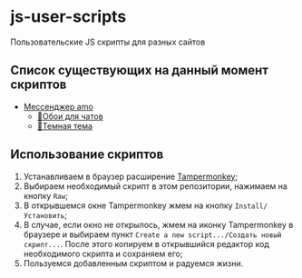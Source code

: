 # js-user-scripts
Пользовательские JS скрипты для разных сайтов

## Список существующих на данный момент скриптов
- [Мессенджер amo](https://amo.tm/)
  - [:sunrise:Обои для чатов](https://github.com/dnklhtbgn/js-user-scripts/blob/master/scripts/amo/chats_wallpaper.user.js)
  - [:new_moon_with_face:Темная тема](https://github.com/dnklhtbgn/js-user-scripts/blob/master/scripts/amo/dark_mode.user.js)

## Использование скриптов
1. Устанавливаем в браузер расширение [Tampermonkey](https://www.tampermonkey.net/);
2. Выбираем необходимый скрипт в этом репозитории, нажимаем на кнопку `Raw`;
3. В открывшемся окне Tampermonkey жмем на кнопку `Install/Установить`;
4. В случае, если окно не открылось, жмем на иконку Tampermonkey в браузере и выбираем пункт `Create a new script.../Создать новый скрипт...`.
   После этого копируем в открывшийся редактор код необходимого скрипта и сохраняем его;
5. Пользуемся добавленным скриптом и радуемся жизни.

